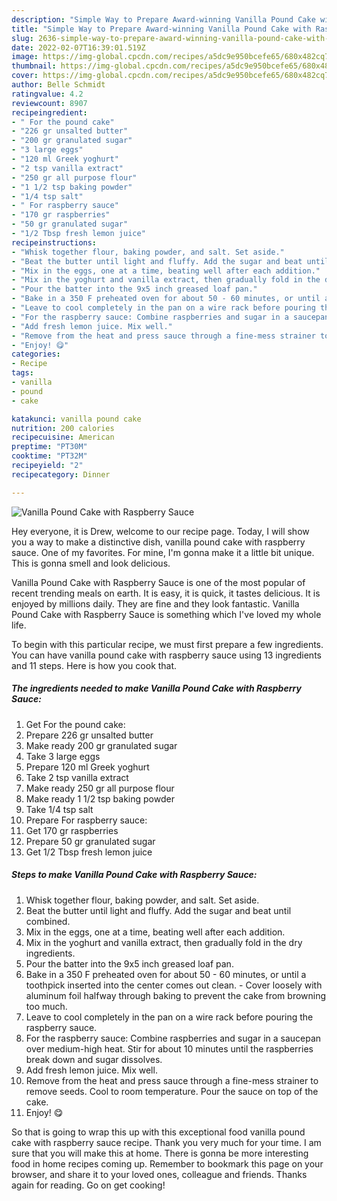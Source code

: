 ```yaml
---
description: "Simple Way to Prepare Award-winning Vanilla Pound Cake with Raspberry Sauce"
title: "Simple Way to Prepare Award-winning Vanilla Pound Cake with Raspberry Sauce"
slug: 2636-simple-way-to-prepare-award-winning-vanilla-pound-cake-with-raspberry-sauce
date: 2022-02-07T16:39:01.519Z
image: https://img-global.cpcdn.com/recipes/a5dc9e950bcefe65/680x482cq70/vanilla-pound-cake-with-raspberry-sauce-recipe-main-photo.jpg
thumbnail: https://img-global.cpcdn.com/recipes/a5dc9e950bcefe65/680x482cq70/vanilla-pound-cake-with-raspberry-sauce-recipe-main-photo.jpg
cover: https://img-global.cpcdn.com/recipes/a5dc9e950bcefe65/680x482cq70/vanilla-pound-cake-with-raspberry-sauce-recipe-main-photo.jpg
author: Belle Schmidt
ratingvalue: 4.2
reviewcount: 8907
recipeingredient:
- " For the pound cake"
- "226 gr unsalted butter"
- "200 gr granulated sugar"
- "3 large eggs"
- "120 ml Greek yoghurt"
- "2 tsp vanilla extract"
- "250 gr all purpose flour"
- "1 1/2 tsp baking powder"
- "1/4 tsp salt"
- " For raspberry sauce"
- "170 gr raspberries"
- "50 gr granulated sugar"
- "1/2 Tbsp fresh lemon juice"
recipeinstructions:
- "Whisk together flour, baking powder, and salt. Set aside."
- "Beat the butter until light and fluffy. Add the sugar and beat until combined."
- "Mix in the eggs, one at a time, beating well after each addition."
- "Mix in the yoghurt and vanilla extract, then gradually fold in the dry ingredients."
- "Pour the batter into the 9x5 inch greased loaf pan."
- "Bake in a 350 F preheated oven for about 50 - 60 minutes, or until a toothpick inserted into the center comes out clean. Cover loosely with aluminum foil halfway through baking to prevent the cake from browning too much."
- "Leave to cool completely in the pan on a wire rack before pouring the raspberry sauce."
- "For the raspberry sauce: Combine raspberries and sugar in a saucepan over medium-high heat. Stir for about 10 minutes until the raspberries break down and sugar dissolves."
- "Add fresh lemon juice. Mix well."
- "Remove from the heat and press sauce through a fine-mess strainer to remove seeds. Cool to room temperature. Pour the sauce on top of the cake."
- "Enjoy! 😋"
categories:
- Recipe
tags:
- vanilla
- pound
- cake

katakunci: vanilla pound cake 
nutrition: 200 calories
recipecuisine: American
preptime: "PT30M"
cooktime: "PT32M"
recipeyield: "2"
recipecategory: Dinner

---
```



![Vanilla Pound Cake with Raspberry Sauce](https://img-global.cpcdn.com/recipes/a5dc9e950bcefe65/680x482cq70/vanilla-pound-cake-with-raspberry-sauce-recipe-main-photo.jpg)

Hey everyone, it is Drew, welcome to our recipe page. Today, I will show you a way to make a distinctive dish, vanilla pound cake with raspberry sauce. One of my favorites. For mine, I'm gonna make it a little bit unique. This is gonna smell and look delicious.



Vanilla Pound Cake with Raspberry Sauce is one of the most popular of recent trending meals on earth. It is easy, it is quick, it tastes delicious. It is enjoyed by millions daily. They are fine and they look fantastic. Vanilla Pound Cake with Raspberry Sauce is something which I've loved my whole life.


To begin with this particular recipe, we must first prepare a few ingredients. You can have vanilla pound cake with raspberry sauce using 13 ingredients and 11 steps. Here is how you cook that.

<!--inarticleads1-->

##### The ingredients needed to make Vanilla Pound Cake with Raspberry Sauce:

1. Get  For the pound cake:
1. Prepare 226 gr unsalted butter
1. Make ready 200 gr granulated sugar
1. Take 3 large eggs
1. Prepare 120 ml Greek yoghurt
1. Take 2 tsp vanilla extract
1. Make ready 250 gr all purpose flour
1. Make ready 1 1/2 tsp baking powder
1. Take 1/4 tsp salt
1. Prepare  For raspberry sauce:
1. Get 170 gr raspberries
1. Prepare 50 gr granulated sugar
1. Get 1/2 Tbsp fresh lemon juice




<!--inarticleads2-->

##### Steps to make Vanilla Pound Cake with Raspberry Sauce:

1. Whisk together flour, baking powder, and salt. Set aside.
1. Beat the butter until light and fluffy. Add the sugar and beat until combined.
1. Mix in the eggs, one at a time, beating well after each addition.
1. Mix in the yoghurt and vanilla extract, then gradually fold in the dry ingredients.
1. Pour the batter into the 9x5 inch greased loaf pan.
1. Bake in a 350 F preheated oven for about 50 - 60 minutes, or until a toothpick inserted into the center comes out clean. - Cover loosely with aluminum foil halfway through baking to prevent the cake from browning too much.
1. Leave to cool completely in the pan on a wire rack before pouring the raspberry sauce.
1. For the raspberry sauce: Combine raspberries and sugar in a saucepan over medium-high heat. Stir for about 10 minutes until the raspberries break down and sugar dissolves.
1. Add fresh lemon juice. Mix well.
1. Remove from the heat and press sauce through a fine-mess strainer to remove seeds. Cool to room temperature. Pour the sauce on top of the cake.
1. Enjoy! 😋




So that is going to wrap this up with this exceptional food vanilla pound cake with raspberry sauce recipe. Thank you very much for your time. I am sure that you will make this at home. There is gonna be more interesting food in home recipes coming up. Remember to bookmark this page on your browser, and share it to your loved ones, colleague and friends. Thanks again for reading. Go on get cooking!
